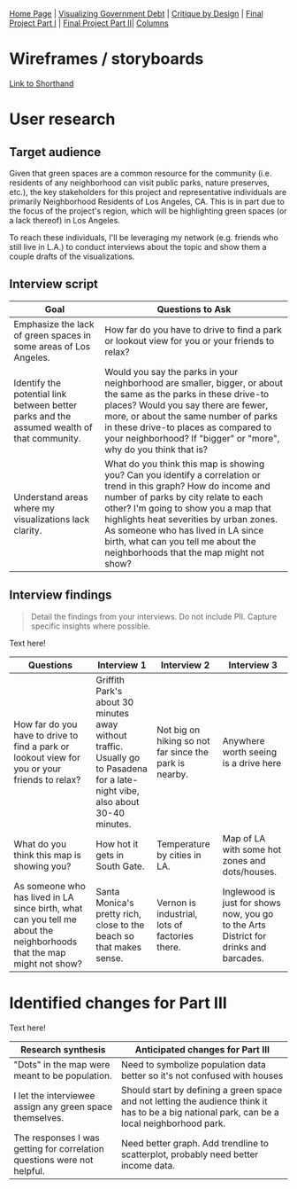 [Home Page](https://bbennyhb.github.io/Bryan-HB-Projects/) | [Visualizing Government Debt](visualizing-government-debt) | [Critique by Design](Critique-by-Design) | [Final Project Part I](Final-Project-Part-I) | [Final Project Part II](Final-Project-PartII)| [Columns](https://www.dailycal.org/users/profile/bryan%20hernandez%20benitez/) 

# Wireframes / storyboards

[Link to Shorthand](https://preview.shorthand.com/gY9BawuQWFjUiyeD) 

# User research 

## Target audience

Given that green spaces are a common resource for the community (i.e. residents of any neighborhood can visit public parks, nature preserves, etc.), the key stakeholders for this project and representative individuals are primarily Neighborhood Residents of Los Angeles, CA. This is in part due to the focus of the project's region, which will be highlighting green spaces (or a lack thereof) in Los Angeles.

To reach these individuals, I'll be leveraging my network (e.g. friends who still live in L.A.) to conduct interviews about the topic and show them a couple drafts of the visualizations.


## Interview script


| Goal | Questions to Ask |
|------|------------------|
|   Emphasize the lack of green spaces in some areas of Los Angeles.   |         How far do you have to drive to find a park or lookout view for you or your friends to relax?         |
|   Identify the potential link between better parks and the assumed wealth of that community.  |       Would you say the parks in your neighborhood are smaller, bigger, or about the same as the parks in these drive-to places? Would you say there are fewer, more, or about the same number of parks in these drive-to places as compared to your neighborhood? If "bigger" or "more", why do you think that is?           |
|   Understand areas where my visualizations lack clarity.  |     What do you think this map is showing you? Can you identify a correlation or trend in this graph? How do income and number of parks by city relate to each other? I'm going to show you a map that highlights heat severities by urban zones. As someone who has lived in LA since birth, what can you tell me about the neighborhoods that the map might not show?          |



## Interview findings
> Detail the findings from your interviews.  Do not include PII.  Capture specific insights where possible.

Text here!

| Questions               | Interview 1  | Interview 2 | Interview 3 |
|-------------------------|--------------------------------|-------------|-------------|
| How far do you have to drive to find a park or lookout view for you or your friends to relax? | Griffith Park's about 30 minutes away without traffic. Usually go to Pasadena for a late-night vibe, also about 30-40 minutes.            |     Not big on hiking so not far since the park is nearby.        |    Anywhere worth seeing is a drive here         |
|                  What do you think this map is showing you?        |      How hot it gets in South Gate.                          |    Temperature by cities in LA.         |     Map of LA with some hot zones and dots/houses.        |
|          As someone who has lived in LA since birth, what can you tell me about the neighborhoods that the map might not show?               |        Santa Monica's pretty rich, close to the beach so that makes sense.                        |      Vernon is industrial, lots of factories there.       |       Inglewood is just for shows now, you go to the Arts District for drinks and barcades.      |


# Identified changes for Part III

Text here!

| Research synthesis                       | Anticipated changes for Part III                                                |
|------------------------------------------|---------------------------------------------------------------------------------|
| "Dots" in the map were meant to be population. | Need to symbolize population data better so it's not confused with houses |
| I let the interviewee assign any green space themselves.  |  Should start by defining a green space and not letting the audience think it has to be a big national park, can be a local neighborhood park. |
|  The responses I was getting for correlation questions were not helpful.  |  Need better graph. Add trendline to scatterplot, probably need better income data.          |




